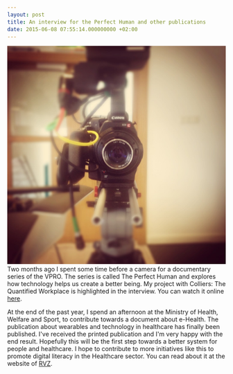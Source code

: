 ```yaml
---
layout: post
title: An interview for the Perfect Human and other publications
date: 2015-06-08 07:55:14.000000000 +02:00
---
```

[![IMG_4450](/img/IMG_4450-1024x1024.jpg)](http://www.jplattel.nl/img/IMG_4450.jpg)  
Two months ago I spent some time before a camera for a documentary series of the VPRO. The series is called The Perfect Human and explores how technology helps us create a better being. My project with Colliers: The Quantified Workplace is highlighted in the interview. You can watch it online [here](http://www.npo.nl/de-volmaakte-mens/03-06-2015/VPWON_1231936?start_at=1697).

At the end of the past year, I spend an afternoon at the Ministry of Health, Welfare and Sport, to contribute towards a document about e-Health. The publication about wearables and technology in healthcare has finally been published. I've received the printed publication and I'm very happy with the end result. Hopefully this will be the first step towards a better system for people and healthcare. I hope to contribute to more initiatives like this to promote digital literacy in the Healthcare sector. You can read about it at the website of [RVZ](http://www.rvz.net/publicaties/bekijk/consumenten-ehealth).